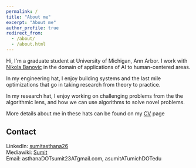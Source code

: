 ```yaml
---
permalink: /
title: "About me"
excerpt: "About me"
author_profile: true
redirect_from: 
  - /about/
  - /about.html
---
```


Hi, I'm a graduate student at University of Michigan, Ann Arbor. I work with [Nikola Banovic](http://www.nikolabanovic.net/) in the domain of applications of AI to human-centered areas.

In my engineering hat, I enjoy building systems and the last mile optimizations that go in taking research from theory to practice.

In my research hat, I enjoy working on challenging problems from the the algorithmic lens, and how we can use algorithms to solve novel problems. 

More details about me in these hats can be found on my [CV](/cv) page


Contact
------

LinkedIn: [sumitasthana26](https://www.linkedin.com/in/sumitasthana26/)  
Mediawiki: [Sumit](https://meta.wikimedia.org/wiki/User_talk:Sumit.iitp)  
Email: asthanaDOTsumit23ATgmail.com, asumitATumichDOTedu
